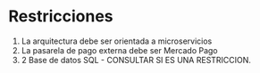 Restricciones 
===
1. La arquitectura debe ser orientada a microservicios
2. La pasarela de pago externa debe ser Mercado Pago
3. 2 Base de datos SQL - CONSULTAR SI ES UNA RESTRICCION.
